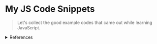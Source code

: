 # My JS Code Snippets

> Let's collect the good example codes that came out while learning JavaScript.

<details>
  <summary>References</summary>

- [모던 자바스크립트 사이트](https://ko.javascript.info/)

- [NomadCoders ES6 정석](https://nomadcoders.co/es6-once-and-for-all)

- 기타 블로그s
  </details>
